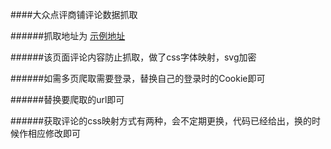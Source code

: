 ####大众点评商铺评论数据抓取

######抓取地址为  [示例地址]("http://www.dianping.com/shop/l4Y1oOlQXlvcthUn")

######该页面评论内容防止抓取，做了css字体映射，svg加密

######如需多页爬取需要登录，替换自己的登录时的Cookie即可

######替换要爬取的url即可

######获取评论的css映射方式有两种，会不定期更换，代码已经给出，换的时候作相应修改即可